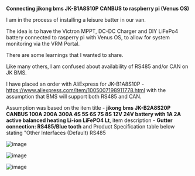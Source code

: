 
**Connecting jikong bms JK-B1A8S10P CANBUS to raspberry pi (Venus OS)**

I am in the process of installing a leisure batter in our van. 

The idea is to have the Victron MPPT, DC-DC Charger and DIY LiFePo4 battery connected to rasperry pi with Venus OS, to allow for system monitoring via the VRM Portal.

There are some learnings that I wanted to share.

Like many others, I am confused about availability of RS485 and/or CAN on JK BMS. 

I have placed an order with AliExpress for JK-B1A8S10P - https://www.aliexpress.com/item/1005007198911778.html with the assumption that BMS will support both RS485 and CAN.

Assumption was based on the item title - **jikong bms JK-B2A8S20P CANBUS 100A 200A 300A 4S 5S 6S 7S 8S 12V 24V battery with 1A 2A active balanced heating Li-ion LiFePO4 Lt**,
item description - **Gutter connection: RS485/Blue tooth** and Product Specification table below stating "Other Interfaces (Default) RS485

![image](https://github.com/user-attachments/assets/f2f9259b-223b-409a-9618-dacba3d65480)



![image](https://github.com/user-attachments/assets/bc8afed4-5195-4f2b-ae74-c8bf95544994)

![image](https://github.com/user-attachments/assets/fef9fa8e-5efd-4e2a-94c3-8c6ea6802012)


